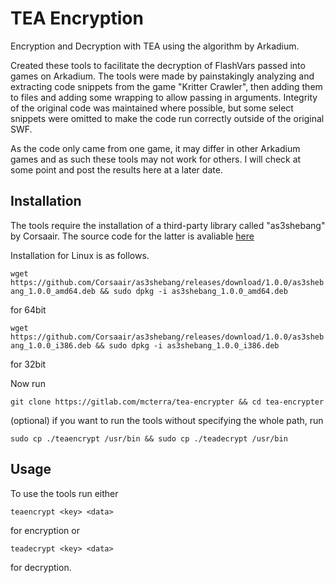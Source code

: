 # TEA Encryption

Encryption and Decryption with TEA using the algorithm by Arkadium.

Created these tools to facilitate the decryption of FlashVars passed into games on Arkadium.
The tools were made by painstakingly analyzing and extracting code snippets from the game "Kritter Crawler", then adding them to files and adding some wrapping to allow passing in arguments. Integrity of the original code was maintained where possible, but some select snippets were omitted to make the code run correctly outside of the original SWF.

As the code only came from one game, it may differ in other Arkadium games and as such these tools may not work for others. I will check at some point and post the results here at a later date.

## Installation

The tools require the installation of a third-party library called "as3shebang" by Corsaair.
The source code for the latter is avaliable [here](https://github.com/Corsaair/as3shebang)

Installation for Linux is as follows.

`wget https://github.com/Corsaair/as3shebang/releases/download/1.0.0/as3shebang_1.0.0_amd64.deb && sudo dpkg -i as3shebang_1.0.0_amd64.deb`

for 64bit

`wget https://github.com/Corsaair/as3shebang/releases/download/1.0.0/as3shebang_1.0.0_i386.deb && sudo dpkg -i as3shebang_1.0.0_i386.deb`

for 32bit

Now run

`git clone https://gitlab.com/mcterra/tea-encrypter && cd tea-encrypter`

(optional) if you want to run the tools without specifying the whole path, run

`sudo cp ./teaencrypt /usr/bin && sudo cp ./teadecrypt /usr/bin`

## Usage

To use the tools run either

`teaencrypt <key> <data>`

for encryption
or

`teadecrypt <key> <data>`

for decryption.